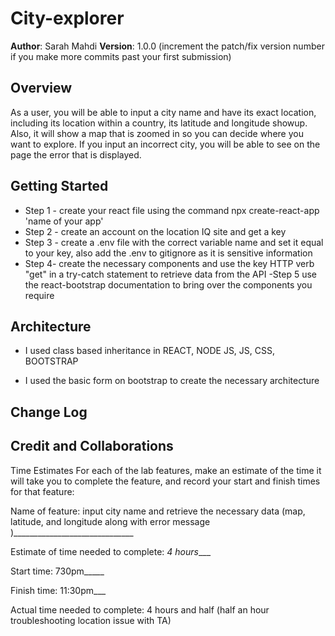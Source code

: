 # City-explorer

**Author**: Sarah Mahdi
**Version**: 1.0.0 (increment the patch/fix version number if you make more commits past your first submission)

## Overview

As a user, you will be able to input a city name and have its exact location, including its location within a country, its latitude and longitude showup. Also, it will show a map that is zoomed in so you can decide where you want to explore. If you input an incorrect city, you will be able to see on the page the error that is displayed.

## Getting Started

- Step 1 - create your react file using the command npx create-react-app 'name of your app'
- Step 2 - create an account on the location IQ site and get a key
- Step 3 - create a .env file with the correct variable name and set it equal to your key, also add the .env to gitignore as it is sensitive information
- Step 4- create the necessary components and use the key HTTP verb "get" in a try-catch statement to retrieve data from the API -Step 5 use the react-bootstrap documentation to bring over the components you require

## Architecture

- I used class based inheritance in REACT, NODE JS, JS, CSS, BOOTSTRAP

- I used the basic form on bootstrap to create the necessary architecture

## Change Log
<!-- Use this area to document the iterative changes made to your application as each feature is successfully implemented. Use time stamps. Here's an example:

01-01-2001 4:59pm - Application now has a fully-functional express server, with a GET route for the location resource. -->

## Credit and Collaborations
<!-- Give credit (and a link) to other people or resources that helped you build this application. -->
Time Estimates
For each of the lab features, make an estimate of the time it will take you to complete the feature, and record your start and finish times for that feature:

Name of feature: input city name and retrieve the necessary data (map, latitude, and longitude along with error message )______________________________

Estimate of time needed to complete: _4 hours____

Start time: 730pm_____

Finish time: 11:30pm___

Actual time needed to complete: 4 hours and half (half an hour troubleshooting location issue with TA)